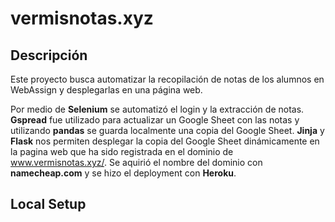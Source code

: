 # vermisnotas.xyz

## Descripción
Este proyecto busca automatizar la recopilación de notas de los alumnos en WebAssign y desplegarlas en una página web. 

Por medio de **Selenium** se automatizó el login y la extracción de notas. **Gspread** fue utilizado para actualizar un Google Sheet con las notas y utilizando **pandas** se guarda localmente una copia del Google Sheet. **Jinja** y **Flask** nos permiten desplegar la copia del Google Sheet dinámicamente en la pagina web que ha sido registrada en el dominio de www.vermisnotas.xyz/. Se aquirió el nombre del dominio con **namecheap.com** y se hizo el deployment con **Heroku**. 


## Local Setup
